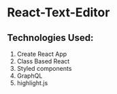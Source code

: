 # React-Text-Editor

## Technologies Used:
<ol>
<li>Create React App</li>
<li>Class Based React</li>
<li>Styled components</li>
<li>GraphQL</li>
<li>highlight.js</li>
</ol>

